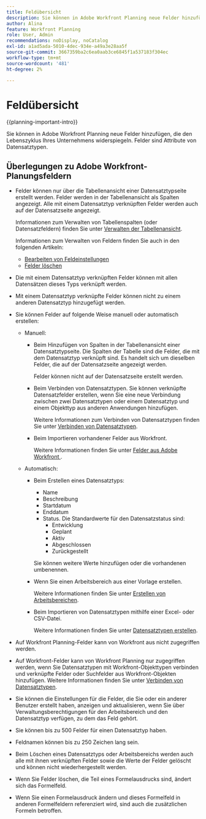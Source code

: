 ```yaml
---
title: Feldübersicht
description: Sie können in Adobe Workfront Planning neue Felder hinzufügen, die den Lebenszyklus Ihres Unternehmens widerspiegeln. Felder sind Attribute von Datensatztypen.
author: Alina
feature: Workfront Planning
role: User, Admin
recommendations: noDisplay, noCatalog
exl-id: a1ad5ada-5010-4dec-934e-a49a3e28aa5f
source-git-commit: 3667359ba2c6ea0aab3ce6845f1a537183f304ec
workflow-type: tm+mt
source-wordcount: '481'
ht-degree: 2%

---
```



# Feldübersicht

<!--<span class="preview">The highlighted information on this page refers to functionality not yet generally available. It is available only in the Preview environment for all customers. After the monthly releases to Production, the same features are also available in the Production environment for customers who enabled fast releases. </span>   

<span class="preview">For information about fast releases, see [Enable or disable fast releases for your organization](/help/quicksilver/administration-and-setup/set-up-workfront/configure-system-defaults/enable-fast-release-process.md). </span>-->


{{planning-important-intro}}

Sie können in Adobe Workfront Planning neue Felder hinzufügen, die den Lebenszyklus Ihres Unternehmens widerspiegeln. Felder sind Attribute von Datensatztypen.


## Überlegungen zu Adobe Workfront-Planungsfeldern

* Felder können nur über die Tabellenansicht einer Datensatztypseite erstellt werden. Felder werden in der Tabellenansicht als Spalten angezeigt. Alle mit einem Datensatztyp verknüpften Felder werden auch auf der Datensatzseite angezeigt.

  Informationen zum Verwalten von Tabellenspalten (oder Datensatzfeldern) finden Sie unter [Verwalten der Tabellenansicht](/help/quicksilver/planning/views/manage-the-table-view.md).

  Informationen zum Verwalten von Feldern finden Sie auch in den folgenden Artikeln:

   * [Bearbeiten von Feldeinstellungen](/help/quicksilver/planning/fields/edit-fields.md)
   * [Felder löschen](/help/quicksilver/planning/fields/delete-fields.md)

* Die mit einem Datensatztyp verknüpften Felder können mit allen Datensätzen dieses Typs verknüpft werden. <!--will this change and will the fields be available for other record types, too?! Also, the next bullet might need to change too if this one changes -->

* Mit einem Datensatztyp verknüpfte Felder können nicht zu einem anderen Datensatztyp hinzugefügt werden. <!-- this will change when they open the Field library tab when creating a field-->

* Sie können Felder auf folgende Weise manuell oder automatisch erstellen:

   * Manuell:

      * Beim Hinzufügen von Spalten in der Tabellenansicht einer Datensatztypseite. Die Spalten der Tabelle sind die Felder, die mit dem Datensatztyp verknüpft sind. Es handelt sich um dieselben Felder, die auf der Datensatzseite angezeigt werden.

        Felder können nicht auf der Datensatzseite erstellt werden.

      * Beim Verbinden von Datensatztypen. Sie können verknüpfte Datensatzfelder erstellen, wenn Sie eine neue Verbindung zwischen zwei Datensatztypen oder einem Datensatztyp und einem Objekttyp aus anderen Anwendungen hinzufügen.

        Weitere Informationen zum Verbinden von Datensatztypen finden Sie unter [Verbinden von Datensatztypen](/help/quicksilver/planning/architecture/connect-record-types.md).

      * Beim Importieren vorhandener Felder aus Workfront.

        Weitere Informationen finden Sie unter [Felder aus Adobe Workfront ](/help/quicksilver/planning/fields/import-fields-from-workfront.md).


   * Automatisch:

      * Beim Erstellen eines Datensatztyps:

         * Name
         * Beschreibung
         * Startdatum
         * Enddatum
         * Status. Die Standardwerte für den Datensatzstatus sind:
            * Entwicklung
            * Geplant
            * Aktiv
            * Abgeschlossen
            * Zurückgestellt

        Sie können weitere Werte hinzufügen oder die vorhandenen umbenennen.

      * Wenn Sie einen Arbeitsbereich aus einer Vorlage erstellen.

        Weitere Informationen finden Sie unter [Erstellen von Arbeitsbereichen](/help/quicksilver/planning/architecture/create-workspaces.md).

      * Beim Importieren von Datensatztypen mithilfe einer Excel- oder CSV-Datei.

        Weitere Informationen finden Sie unter [Datensatztypen erstellen](/help/quicksilver/planning/architecture/create-record-types.md).

* Auf Workfront Planning-Felder kann von Workfront aus nicht zugegriffen werden.

* Auf Workfront-Felder kann von Workfront Planning nur zugegriffen werden, wenn Sie Datensatztypen mit Workfront-Objekttypen verbinden und verknüpfte Felder oder Suchfelder aus Workfront-Objekten hinzufügen. Weitere Informationen finden Sie unter [Verbinden von Datensatztypen](/help/quicksilver/planning/architecture/connect-record-types.md).

* Sie können die Einstellungen für die Felder, die Sie oder ein anderer Benutzer erstellt haben, anzeigen und aktualisieren, wenn Sie über Verwaltungsberechtigungen für den Arbeitsbereich und den Datensatztyp verfügen, zu dem das Feld gehört.

* Sie können bis zu 500 Felder für einen Datensatztyp haben.

* Feldnamen können bis zu 250 Zeichen lang sein.

* Beim Löschen eines Datensatztyps oder Arbeitsbereichs werden auch alle mit ihnen verknüpften Felder sowie die Werte der Felder gelöscht und können nicht wiederhergestellt werden. <!-- this might change with a possible recycle bin solution?!-->
* Wenn Sie Felder löschen, die Teil eines Formelausdrucks sind, ändert sich das Formelfeld.
* Wenn Sie einen Formelausdruck ändern und dieses Formelfeld in anderen Formelfeldern referenziert wird, sind auch die zusätzlichen Formeln betroffen.
